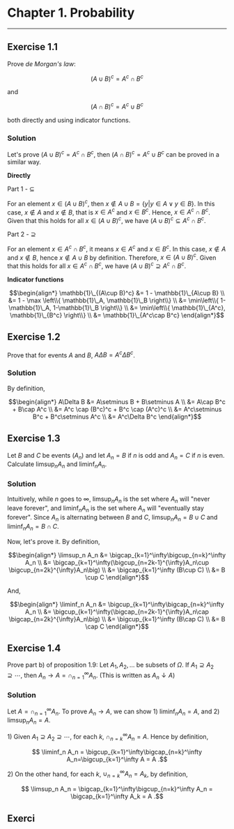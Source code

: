 # Chapter 1. Probability
---

## Exercise 1.1
Prove _de Morgan's law_:

$$(A\cup B)^c=A^c\cap B^c$$

and

$$(A\cap B)^c=A^c\cup B^c$$

both directly and using indicator functions.

### Solution
Let's prove $(A\cup B)^c=A^c\cap B^c$, then $(A\cap B)^c=A^c\cup B^c$ can be proved in a similar way.

**Directly**

Part 1 - $\subseteq$

For an element $x\in(A\cup B)^c$, then $x\notin A\cup B=\{y | y\in A \vee y\in B\}$. In this case, $x\notin A$ and $x\notin B$, that is $x\in A^c$ and $x\in B^c$. Hence, $x\in A^c\cap B^c$. Given that this holds for all $x\in(A\cup B)^c$, we have $(A\cup B)^c \subseteq A^c\cap B^c$.

Part 2 - $\supseteq$

For an element $x\in A^c\cap B^c$, it means $x\in A^c$ and $x\in B^c$. In this case, $x\notin A$ and $x\notin B$, hence $x\notin A\cup B$ by definition. Therefore, $x\in (A\cup B)^c$. Given that this holds for all $x\in A^c\cap B^c$, we have $(A\cup B)^c \supseteq A^c\cap B^c$.


**Indicator functions**

$$\begin{align*}
\mathbb{1}\_{(A\cup B)^c} &= 1 - \mathbb{1}\_{A\cup B} \\
  &= 1 - \max \left\\{ \mathbb{1}\_A, \mathbb{1}\_B \right\\} \\
  &= \min\left\\{ 1-\mathbb{1}\_A, 1-\mathbb{1}\_B \right\\} \\
  &= \min\left\\{ \mathbb{1}\_{A^c}, \mathbb{1}\_{B^c} \right\\} \\
  &= \mathbb{1}\_{A^c\cap B^c}
\end{align*}$$


## Exercise 1.2
Prove that for events $A$ and $B$, $A\Delta B = A^c \Delta B^c$.

### Solution
By definition,

$$\begin{align*}
A\Delta B &= A\setminus B + B\setminus A \\
  &= A\cap B^c + B\cap A^c \\
  &= A^c \cap (B^c)^c + B^c \cap (A^c)^c \\
  &= A^c\setminus B^c + B^c\setminus A^c \\
  &= A^c\Delta B^c
\end{align*}$$


## Exercise 1.3
Let $B$ and $C$ be events $(A_n)$ and let $A_n=B$ if $n$ is odd and $A_n=C$ if $n$ is even. Calculate $\limsup_{n} A_n$ and $\liminf_{n} A_n$.

### Solution
Intuitively, while $n$ goes to $\infty$, $\limsup_{n} A_n$ is the set where $A_n$ will "never leave forever", and $\liminf_{n} A_n$ is the set where $A_n$ will "eventually stay forever". Since $A_n$ is alternating between $B$ and $C$, $\limsup_{n} A_n = B\cup C$ and $\liminf_{n} A_n = B\cap C$.

Now, let's prove it. By definition,

$$\begin{align*}
\limsup_n A_n &= \bigcap_{k=1}^\infty\bigcup_{n=k}^\infty A_n \\
  &= \bigcap_{k=1}^\infty(\bigcup_{n=2k-1}^{\infty}A_n\cup \bigcup_{n=2k}^{\infty}A_n\big) \\
  &= \bigcap_{k=1}^\infty (B\cup C) \\
  &= B \cup C
\end{align*}$$

And,

$$\begin{align*}
\liminf_n A_n &= \bigcup_{k=1}^\infty\bigcap_{n=k}^\infty A_n \\
  &= \bigcup_{k=1}^\infty(\bigcap_{n=2k-1}^{\infty}A_n\cap \bigcap_{n=2k}^{\infty}A_n\big) \\
  &= \bigcup_{k=1}^\infty (B\cap C) \\
  &= B \cap C
\end{align*}$$


## Exercise 1.4
Prove part b) of proposition 1.9: Let $A_1,A_2,\ldots$ be subsets of $\Omega$. If $A_1\supseteq A_2\supseteq \cdots$, then $A_n\to A=\cap_{n=1}^\infty A_n$. (This is written as $A_n\downarrow A$)

### Solution
Let $A=\cap_{n=1}^\infty A_n$. To prove $A_n\to A$, we can show 1\) $\liminf_n A_n = A$, and 2\) $\limsup_n A_n = A$.

1\) Given $A_1\supseteq A_2\supseteq \cdots$, for each $k$, $\cap_{n=k}^\infty A_n=A$. Hence by definition,

$$ \liminf_n A_n = \bigcup_{k=1}^\infty\bigcap_{n=k}^\infty A_n=\bigcup_{k=1}^\infty A = A .$$

2\) On the other hand, for each $k$, $\cup_{n=k}^\infty A_n = A_k$, by definition,

$$ \limsup_n A_n = \bigcap_{k=1}^\infty\bigcup_{n=k}^\infty A_n = \bigcap_{k=1}^\infty A_k = A .$$


## Exerci